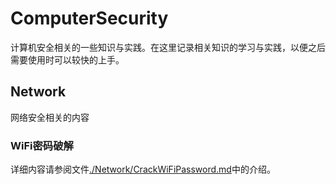 # ComputerSecurity

计算机安全相关的一些知识与实践。在这里记录相关知识的学习与实践，以便之后需要使用时可以较快的上手。

## Network

网络安全相关的内容

### WiFi密码破解

详细内容请参阅文件[./Network/CrackWiFiPassword.md](./Network/CrackWiFiPassword.md)中的介绍。